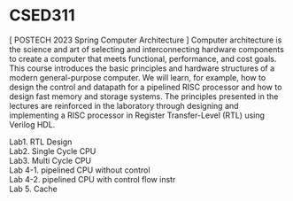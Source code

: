 # CSED311
[ POSTECH 2023 Spring Computer Architecture  ] 
Computer architecture is the science and art of selecting and interconnecting hardware components to create a computer that meets functional, performance, and cost goals. This course introduces the basic principles and hardware structures of a modern general-purpose computer. We will learn, for example, how to design the control and datapath for a pipelined RISC processor and how to design fast memory and storage systems. The principles presented in the lectures are reinforced in the laboratory through designing and implementing a RISC processor in Register Transfer-Level (RTL) using Verilog HDL.

Lab1. RTL Design  
Lab2. Single Cycle CPU  
Lab3. Multi Cycle CPU  
Lab 4-1. pipelined CPU without control  
Lab 4-2. pipelined CPU with control flow instr  
Lab 5. Cache
